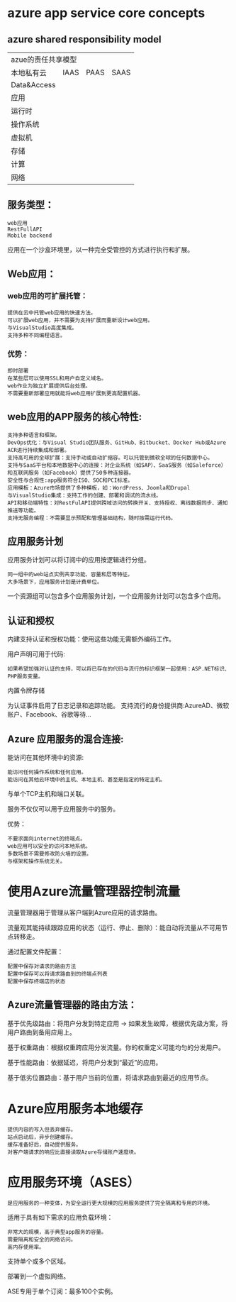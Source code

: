 # azure app service core concepts

## azure shared responsibility model

<table>
    <tr>
        <td  colspan="4" color="red"> azue的责任共享模型 </td>
    </tr>
    <tr>
        <td>本地私有云</td>
        <td>IAAS</td>
        <td>PAAS</td>
        <td>SAAS</td>
    </tr>
    <tr>
        <td background="black">Data&Access</td>
    </tr>
    <tr>
        <td color="black">应用</td>
    </tr>
    <tr>
        <td>运行时</td>
    </tr>
    <tr>
        <td>操作系统</td>
    </tr>
    <tr>
        <td>虚拟机</td>
    </tr>
    <tr>
        <td>存储</td>
    </tr>
    <tr>
        <td>计算</td>
    </tr>
    <tr>
        <td>网络</td>
    </tr>
</table>

## 服务类型：
    
    web应用
    RestFullAPI
    Mobile backend

应用在一个沙盒环境里，以一种完全受管控的方式进行执行和扩展。

## Web应用：

### web应用的可扩展托管：

    提供在云中托管web应用的快速方法。
    可以扩展web应用，并不需要为支持扩展而重新设计web应用。
    与VisualStudio高度集成。
    支持多种不同编程语言。

### 优势：
    
    即时部署
    在某些层可以使用SSL和用户自定义域名。
    web作业为独立扩展提供后台处理。
    不需要重新部署应用就能将web应用扩展到更高配置机器。

## web应用的APP服务的核心特性:

    支持多种语言和框架。
    DevOps优化：与Visual Studio团队服务、GitHub、Bitbucket、Docker Hub或Azure ACR进行持续集成和部署。
    支持高可用的全球扩展：支持手动或自动扩缩容。可以托管到微软全球的任何数据中心。
    支持与SaaS平台和本地数据中心的连接：对企业系统（如SAP）、SaaS服务（如Saleforce）和互联网服务（如Facebook）提供了50多种连接器。
    安全性与合规性:app服务符合ISO、SOC和PCI标准。
    应用模板：Azure市场提供了多种模板，如：WordPress、Joomla和Drupal
    与VisualStudio集成：支持工作的创建、部署和调试的流水线。
    API和移动端特性：对RestFulAPI提供跨域访问的转换开关、支持授权、离线数据同步、通知推送等功能。
    支持无服务编程：不需要显示预配和管理基础结构，随时按需运行代码。

## 应用服务计划

应用服务计划可以将订阅中的应用按逻辑进行分组。

    同一组中的web站点实例共享功能、容量和层等特征。
    大多场景下，应用服务计划是计费单位。

一个资源组可以包含多个应用服务计划，一个应用服务计划可以包含多个应用。

## 认证和授权

内建支持认证和授权功能：使用这些功能无需额外编码工作。

用户声明可用于代码:

    如果希望加强对认证的支持，可以将已存在的代码与流行的标识框架一起使用：ASP.NET标识、PHP服务变量。

内置令牌存储


为认证事件启用了日志记录和追踪功能。
支持流行的身份提供商:AzureAD、微软账户、Facebook、谷歌等待...

## Azure 应用服务的混合连接:

能访问在其他环境中的资源:

    能访问任何操作系统和任何应用。
    能访问在其他云环境中的主机、本地主机、甚至是指定的特定主机。

与单个TCP主机和端口关联。

服务不仅仅可以用于应用服务中的服务。

优势：

    不要求面向internet的终端点。
    web应用可以安全的访问本地系统。
    多数场景不需要修改防火墙的设置。
    与框架和操作系统无关。

# 使用Azure流量管理器控制流量

流量管理器用于管理从客户端到Azure应用的请求路由。

流量观其能持续跟踪应用的状态（运行、停止、删除）：能自动将流量从不可用节点转移走。

通过配置文件配置：

    配置中保存对请求的路由方法
    配置中保存可以将请求路由到的终端点列表
    配置中保存终端店的状态

## Azure流量管理器的路由方法：
基于优先级路由：将用户分发到特定应用 -> 如果发生故障，根据优先级方案，将用户路由到备用应用上。

基于权重路由：根据权重跨应用分发流量。你的权重定义可能均匀的分发用户。

基于性能路由：依据延迟，将用户分发到“最近”的应用。

基于低劣位置路由：基于用户当前的位置，将请求路由到最近的应用节点。

# Azure应用服务本地缓存

    提供内容的写入但丢弃缓存。
    站点启动后，异步创建缓存。
    缓存准备好后，自动提供服务。
    对客户端请求的响应比直接读取Azure存储账户速度块。

# 应用服务环境（ASES）

    是应用服务的一种变体，为安全运行更大规模的应用服务提供了完全隔离和专用的环境。

适用于具有如下需求的应用负载环境：

    非常大的规模，高于典型app服务的容量。
    需要隔离和安全的网络访问。
    高内存使用率。

支持单个或多个区域。

部署到一个虚拟网络。

ASE专用于单个订阅：最多100个实例。



